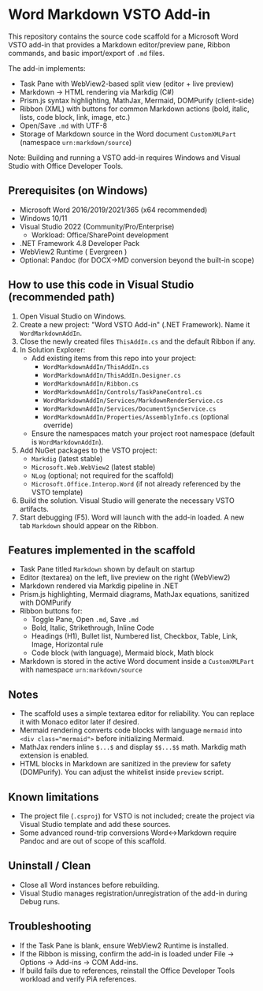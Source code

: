 # Word Markdown VSTO Add-in

This repository contains the source code scaffold for a Microsoft Word VSTO add-in that provides a Markdown editor/preview pane, Ribbon commands, and basic import/export of `.md` files.

The add-in implements:
- Task Pane with WebView2-based split view (editor + live preview)
- Markdown → HTML rendering via Markdig (C#)
- Prism.js syntax highlighting, MathJax, Mermaid, DOMPurify (client-side)
- Ribbon (XML) with buttons for common Markdown actions (bold, italic, lists, code block, link, image, etc.)
- Open/Save `.md` with UTF-8
- Storage of Markdown source in the Word document `CustomXMLPart` (namespace `urn:markdown/source`)

Note: Building and running a VSTO add-in requires Windows and Visual Studio with Office Developer Tools.

## Prerequisites (on Windows)
- Microsoft Word 2016/2019/2021/365 (x64 recommended)
- Windows 10/11
- Visual Studio 2022 (Community/Pro/Enterprise)
  - Workload: Office/SharePoint development
- .NET Framework 4.8 Developer Pack
- WebView2 Runtime ( Evergreen )
- Optional: Pandoc (for DOCX→MD conversion beyond the built-in scope)

## How to use this code in Visual Studio (recommended path)
1. Open Visual Studio on Windows.
2. Create a new project: "Word VSTO Add-in" (.NET Framework). Name it `WordMarkdownAddIn`.
3. Close the newly created files `ThisAddIn.cs` and the default Ribbon if any.
4. In Solution Explorer:
   - Add existing items from this repo into your project:
     - `WordMarkdownAddIn/ThisAddIn.cs`
     - `WordMarkdownAddIn/ThisAddIn.Designer.cs`
     - `WordMarkdownAddIn/Ribbon.cs`
     - `WordMarkdownAddIn/Controls/TaskPaneControl.cs`
     - `WordMarkdownAddIn/Services/MarkdownRenderService.cs`
     - `WordMarkdownAddIn/Services/DocumentSyncService.cs`
     - `WordMarkdownAddIn/Properties/AssemblyInfo.cs` (optional override)
   - Ensure the namespaces match your project root namespace (default is `WordMarkdownAddIn`).
5. Add NuGet packages to the VSTO project:
   - `Markdig` (latest stable)
   - `Microsoft.Web.WebView2` (latest stable)
   - `NLog` (optional; not required for the scaffold)
   - `Microsoft.Office.Interop.Word` (if not already referenced by the VSTO template)
6. Build the solution. Visual Studio will generate the necessary VSTO artifacts.
7. Start debugging (F5). Word will launch with the add-in loaded. A new tab `Markdown` should appear on the Ribbon.

## Features implemented in the scaffold
- Task Pane titled `Markdown` shown by default on startup
- Editor (textarea) on the left, live preview on the right (WebView2)
- Markdown rendered via Markdig pipeline in .NET
- Prism.js highlighting, Mermaid diagrams, MathJax equations, sanitized with DOMPurify
- Ribbon buttons for:
  - Toggle Pane, Open `.md`, Save `.md`
  - Bold, Italic, Strikethrough, Inline Code
  - Headings (H1), Bullet list, Numbered list, Checkbox, Table, Link, Image, Horizontal rule
  - Code block (with language), Mermaid block, Math block
- Markdown is stored in the active Word document inside a `CustomXMLPart` with namespace `urn:markdown/source`

## Notes
- The scaffold uses a simple textarea editor for reliability. You can replace it with Monaco editor later if desired.
- Mermaid rendering converts code blocks with language `mermaid` into `<div class="mermaid">` before initializing Mermaid.
- MathJax renders inline `$...$` and display `$$...$$` math. Markdig math extension is enabled.
- HTML blocks in Markdown are sanitized in the preview for safety (DOMPurify). You can adjust the whitelist inside `preview` script.

## Known limitations
- The project file (`.csproj`) for VSTO is not included; create the project via Visual Studio template and add these sources.
- Some advanced round-trip conversions Word↔Markdown require Pandoc and are out of scope of this scaffold.

## Uninstall / Clean
- Close all Word instances before rebuilding.
- Visual Studio manages registration/unregistration of the add-in during Debug runs.

## Troubleshooting
- If the Task Pane is blank, ensure WebView2 Runtime is installed.
- If the Ribbon is missing, confirm the add-in is loaded under File → Options → Add-ins → COM Add-ins.
- If build fails due to references, reinstall the Office Developer Tools workload and verify PiA references.
